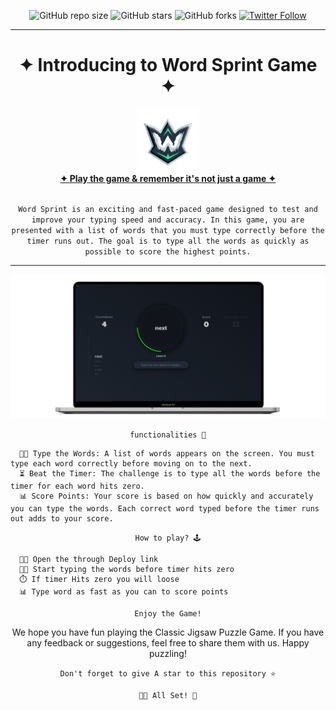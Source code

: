 <div align="center">  
                                                                                           
![GitHub repo size](https://img.shields.io/github/repo-size/codeaashu/Word-Sprint)
  ![GitHub stars](https://img.shields.io/github/stars/codeaashu/Word-Sprint?style=social) 
  ![GitHub forks](https://img.shields.io/github/forks/codeaashu/Word-Sprint?style=social)
[![Twitter Follow](https://img.shields.io/twitter/follow/warrior_aashuu?style=social)](https://twitter.com/intent/follow?screen_name=warrior_aashuu)

<hr>
  <h1 align="center">✦ Introducing to  Word Sprint Game ✦</h1>
  <img src="./LOGO.png" width="100px" />
  <br><a href="https://word-sprint.vercel.app/"><strong>✦ Play the game & remember it's not just a game ✦</strong></a><br><br>
  
  ` Word Sprint is an exciting and fast-paced game designed to test and improve your typing speed and accuracy. In this game, you are presented with a list of words that you must type correctly before the timer runs out. The goal is to type all the words as quickly as possible to score the highest points. `<hr>
  <img src="./Word Sprint Mockup.png"/>

  ` functionalities 🌟 `
</div>

```
  👨‍💻 Type the Words: A list of words appears on the screen. You must type each word correctly before moving on to the next.
  ⏳ Beat the Timer: The challenge is to type all the words before the timer for each word hits zero.
  📊 Score Points: Your score is based on how quickly and accurately you can type the words. Each correct word typed before the timer runs out adds to your score.
```
<div align="center">
  
  ` How to play? 🕹️ `
</div>

```
  👨‍💻 Open the through Deploy link
  👨‍💻 Start typing the words before timer hits zero
  ⏱️ If timer Hits zero you will loose
  📊 Type word as fast as you can to score points
```

<div align="center">

` Enjoy the Game! `

We hope you have fun playing the Classic Jigsaw Puzzle Game. If you have any feedback or suggestions, feel free to share them with us. Happy puzzling!

`Don't forget to give A star to this repository ⭐`


`👍🏻 All Set! 💌`

</div>
